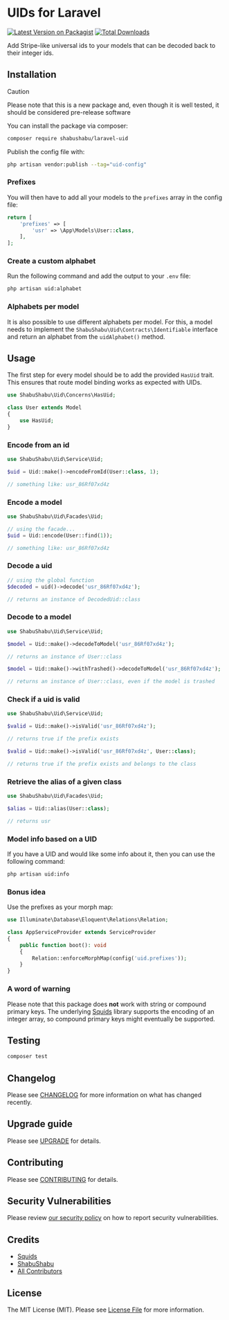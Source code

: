 # UIDs for Laravel

[![Latest Version on Packagist](https://img.shields.io/packagist/v/shabushabu/laravel-uid.svg?style=flat-square)](https://packagist.org/packages/boris-glumpler/laravel-uid)
[![Total Downloads](https://img.shields.io/packagist/dt/shabushabu/laravel-uid.svg?style=flat-square)](https://packagist.org/packages/boris-glumpler/laravel-uid)

Add Stripe-like universal ids to your models that can be decoded back to their integer ids.

## Installation

> [!CAUTION]
> Please note that this is a new package and, even though it is well tested, it should be considered pre-release software

You can install the package via composer:

```bash
composer require shabushabu/laravel-uid
```

Publish the config file with:

```bash
php artisan vendor:publish --tag="uid-config"
```

### Prefixes

You will then have to add all your models to the `prefixes` array in the config file:

```php
return [
    'prefixes' => [
        'usr' => \App\Models\User::class,
    ],
];
```

### Create a custom alphabet

Run the following command and add the output to your `.env` file:

```bash
php artisan uid:alphabet
```

### Alphabets per model

It is also possible to use different alphabets per model. For this, a model needs to implement the `ShabuShabu\Uid\Contracts\Identifiable` interface and return an alphabet from the `uidAlphabet()` method.

## Usage

The first step for every model should be to add the provided `HasUid` trait. This ensures that route model binding works as expected with UIDs.

```php
use ShabuShabu\Uid\Concerns\HasUid;

class User extends Model
{
    use HasUid;
}
```

### Encode from an id

```php
use ShabuShabu\Uid\Service\Uid;

$uid = Uid::make()->encodeFromId(User::class, 1);

// something like: usr_86Rf07xd4z
```

### Encode a model

```php
use ShabuShabu\Uid\Facades\Uid;

// using the facade...
$uid = Uid::encode(User::find(1));

// something like: usr_86Rf07xd4z
```

### Decode a uid

```php
// using the global function
$decoded = uid()->decode('usr_86Rf07xd4z');

// returns an instance of DecodedUid::class
```

### Decode to a model

```php
use ShabuShabu\Uid\Service\Uid;

$model = Uid::make()->decodeToModel('usr_86Rf07xd4z');

// returns an instance of User::class

$model = Uid::make()->withTrashed()->decodeToModel('usr_86Rf07xd4z');

// returns an instance of User::class, even if the model is trashed
```

### Check if a uid is valid

```php
use ShabuShabu\Uid\Service\Uid;

$valid = Uid::make()->isValid('usr_86Rf07xd4z');

// returns true if the prefix exists

$valid = Uid::make()->isValid('usr_86Rf07xd4z', User::class);

// returns true if the prefix exists and belongs to the class
```

### Retrieve the alias of a given class

```php
use ShabuShabu\Uid\Facades\Uid;

$alias = Uid::alias(User::class);

// returns usr
```

### Model info based on a UID

If you have a UID and would like some info about it, then you can use the following command:

```bash
php artisan uid:info
```

### Bonus idea

Use the prefixes as your morph map:

```php
use Illuminate\Database\Eloquent\Relations\Relation;

class AppServiceProvider extends ServiceProvider
{
    public function boot(): void
    {
        Relation::enforceMorphMap(config('uid.prefixes'));
    }
}
```

### A word of warning

Please note that this package does **not** work with string or compound primary keys. The underlying [Squids](https://github.com/sqids/sqids-php) library supports the encoding of an integer array, so compound primary keys might eventually be supported.

## Testing

```bash
composer test
```

## Changelog

Please see [CHANGELOG](CHANGELOG.md) for more information on what has changed recently.

## Upgrade guide

Please see [UPGRADE](UPGRADE.md) for details.

## Contributing

Please see [CONTRIBUTING](CONTRIBUTING.md) for details.

## Security Vulnerabilities

Please review [our security policy](../../security/policy) on how to report security vulnerabilities.

## Credits

- [Squids](https://github.com/sqids/sqids-php)
- [ShabuShabu](https://github.com/ShabuShabu)
- [All Contributors](../../contributors)

## License

The MIT License (MIT). Please see [License File](LICENSE.md) for more information.
